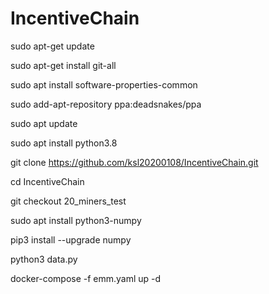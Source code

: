 # IncentiveChain

sudo apt-get update

sudo apt-get install git-all

sudo apt install software-properties-common

sudo add-apt-repository ppa:deadsnakes/ppa

sudo apt update

sudo apt install python3.8

git clone https://github.com/ksl20200108/IncentiveChain.git

cd IncentiveChain

git checkout 20_miners_test

sudo apt install python3-numpy

pip3 install --upgrade numpy

python3 data.py

docker-compose -f emm.yaml up -d
